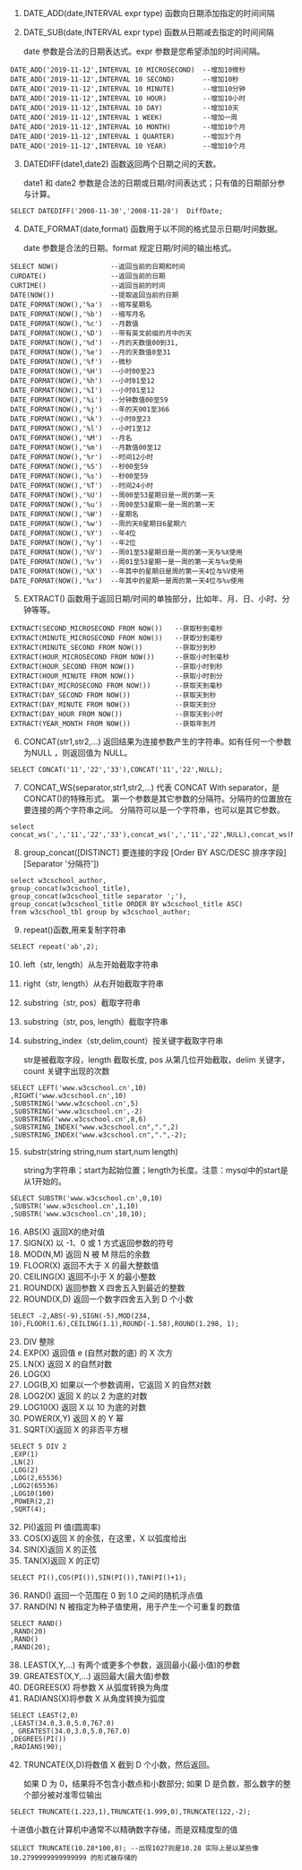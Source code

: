 1. DATE_ADD(date,INTERVAL expr type) 函数向日期添加指定的时间间隔

2. DATE_SUB(date,INTERVAL expr type) 函数从日期减去指定的时间间隔

   date 参数是合法的日期表达式。expr 参数是您希望添加的时间间隔。

```mysql
DATE_ADD('2019-11-12',INTERVAL 10 MICROSECOND)  --增加10微秒
DATE_ADD('2019-11-12',INTERVAL 10 SECOND)       --增加10秒
DATE_ADD('2019-11-12',INTERVAL 10 MINUTE)       --增加10分钟
DATE_ADD('2019-11-12',INTERVAL 10 HOUR)         --增加10小时
DATE_ADD('2019-11-12',INTERVAL 10 DAY)          --增加10天
DATE_ADD('2019-11-12',INTERVAL 1 WEEK)          --增加一周
DATE_ADD('2019-11-12',INTERVAL 10 MONTH)        --增加10个月
DATE_ADD('2019-11-12',INTERVAL 1 QUARTER)       --增加3个月
DATE_ADD('2019-11-12',INTERVAL 10 YEAR)         --增加10个月
```

3. DATEDIFF(date1,date2) 函数返回两个日期之间的天数。

   date1 和 date2 参数是合法的日期或日期/时间表达式；只有值的日期部分参与计算。

```mysql
SELECT DATEDIFF('2008-11-30','2008-11-28')  DiffDate;
```

4. DATE_FORMAT(date,format) 函数用于以不同的格式显示日期/时间数据。

   date 参数是合法的日期。format 规定日期/时间的输出格式。

```mysql
SELECT NOW()             --返回当前的日期和时间
CURDATE()                --返回当前的日期
CURTIME()                --返回当前的时间
DATE(NOW())              --提取返回当前的日期
DATE_FORMAT(NOW(),'%a')  --缩写星期名
DATE_FORMAT(NOW(),'%b')  --缩写月名
DATE_FORMAT(NOW(),'%c')  --月数值
DATE_FORMAT(NOW(),'%D')  --带有英文前缀的月中的天
DATE_FORMAT(NOW(),'%d')  --月的天数值00到31,
DATE_FORMAT(NOW(),'%e')  --月的天数值0至31
DATE_FORMAT(NOW(),'%f')  --微秒
DATE_FORMAT(NOW(),'%H')  --小时00至23
DATE_FORMAT(NOW(),'%h')  --小时01至12
DATE_FORMAT(NOW(),'%I')  --小时01至12
DATE_FORMAT(NOW(),'%i')  --分钟数值00至59
DATE_FORMAT(NOW(),'%j')  --年的天001至366
DATE_FORMAT(NOW(),'%k')  --小时0至23
DATE_FORMAT(NOW(),'%l')  --小时1至12
DATE_FORMAT(NOW(),'%M')  --月名
DATE_FORMAT(NOW(),'%m')  --月数值00至12
DATE_FORMAT(NOW(),'%r')  --时间12小时
DATE_FORMAT(NOW(),'%S')  --秒00至59
DATE_FORMAT(NOW(),'%s')  --秒00至59
DATE_FORMAT(NOW(),'%T')  --时间24小时
DATE_FORMAT(NOW(),'%U')  --周00至53星期日是一周的第一天
DATE_FORMAT(NOW(),'%u')  --周00至53星期一是一周的第一天
DATE_FORMAT(NOW(),'%W')  --星期名
DATE_FORMAT(NOW(),'%w')  --周的天0星期日6星期六
DATE_FORMAT(NOW(),'%Y')  --年4位
DATE_FORMAT(NOW(),'%y')  --年2位
DATE_FORMAT(NOW(),'%V')  --周01至53星期日是一周的第一天与%X使用
DATE_FORMAT(NOW(),'%v')  --周01至53星期一是一周的第一天与%x使用
DATE_FORMAT(NOW(),'%X')  --年其中的星期日是周的第一天4位与%V使用
DATE_FORMAT(NOW(),'%x')  --年其中的星期一是周的第一天4位与%v使用
```

5. EXTRACT() 函数用于返回日期/时间的单独部分，比如年、月、日、小时、分钟等等。

```mysql
EXTRACT(SECOND_MICROSECOND FROM NOW())   --获取秒到毫秒
EXTRACT(MINUTE_MICROSECOND FROM NOW())   --获取分到毫秒
EXTRACT(MINUTE_SECOND FROM NOW())        --获取分到秒
EXTRACT(HOUR_MICROSECOND FROM NOW())     --获取小时到毫秒
EXTRACT(HOUR_SECOND FROM NOW())          --获取小时到秒
EXTRACT(HOUR_MINUTE FROM NOW())          --获取小时到分
EXTRACT(DAY_MICROSECOND FROM NOW())      --获取天到毫秒
EXTRACT(DAY_SECOND FROM NOW())           --获取天到秒
EXTRACT(DAY_MINUTE FROM NOW())           --获取天到分
EXTRACT(DAY_HOUR FROM NOW())             --获取天到小时
EXTRACT(YEAR_MONTH FROM NOW())           --获取年到月
```

6. CONCAT(str1,str2,…)  返回结果为连接参数产生的字符串。如有任何一个参数为NULL ，则返回值为 NULL。

```mysql
SELECT CONCAT('11','22','33'),CONCAT('11','22',NULL);
```

7. CONCAT_WS(separator,str1,str2,...) 代表 CONCAT With separator，是CONCAT()的特殊形式。
   第一个参数是其它参数的分隔符。分隔符的位置放在要连接的两个字符串之间。
   分隔符可以是一个字符串，也可以是其它参数。

```mysql
select concat_ws(',','11','22','33'),concat_ws(',','11','22',NULL),concat_ws(NULL,'11','22','33');
```

8. group_concat([DISTINCT] 要连接的字段 [Order BY ASC/DESC 排序字段] [Separator '分隔符'])

```mysql
select w3cschool_author,
group_concat(w3cschool_title),
group_concat(w3cschool_title separator ';'),
group_concat(w3cschool_title ORDER BY w3cschool_title ASC)
from w3cschool_tbl group by w3cschool_author;
```

9. repeat()函数,用来复制字符串

```mysql
SELECT repeat('ab',2);
```

10. left（str, length）从左开始截取字符串

11. right（str, length）从右开始截取字符串

12. substring（str, pos）截取字符串

13. substring（str, pos, length）截取字符串

14. substring_index（str,delim,count）按关键字截取字符串 

    str是被截取字段，length 截取长度, pos 从第几位开始截取，delim 关键字，count 关键字出现的次数

```mysql
SELECT LEFT('www.w3cschool.cn',10)
,RIGHT('www.w3cschool.cn',10)
,SUBSTRING('www.w3cschool.cn',5)
,SUBSTRING('www.w3cschool.cn',-2)
,SUBSTRING('www.w3cschool.cn',8,6)
,SUBSTRING_INDEX("www.w3cschool.cn",".",2)
,SUBSTRING_INDEX("www.w3cschool.cn",".",-2); 
```

15. substr(string string,num start,num length)

    string为字符串；start为起始位置；length为长度。注意：mysql中的start是从1开始的。 

```mysql
SELECT SUBSTR('www.w3cschool.cn',0,10)
,SUBSTR('www.w3cschool.cn',1,10)
,SUBSTR('www.w3cschool.cn',10,10);
```

16. ABS(X) 返回X的绝对值
17. SIGN(X) 以 -1、0 或 1 方式返回参数的符号
18. MOD(N,M) 返回 N 被 M 除后的余数
19. FLOOR(X) 返回不大于 X 的最大整数值
20.  CEILING(X) 返回不小于 X 的最小整数
21.  ROUND(X) 返回参数 X 四舍五入到最近的整数
22.  ROUND(X,D) 返回一个数字四舍五入到 D 个小数

```mysql
SELECT -2,ABS(-9),SIGN(-5),MOD(234, 10),FLOOR(1.6),CEILING(1.1),ROUND(-1.58),ROUND(1.298, 1);
```

23. DIV 整除
24.  EXP(X) 返回值 e (自然对数的底) 的 X 次方
25.  LN(X) 返回 X 的自然对数
26.  LOG(X)
27.  LOG(B,X) 如果以一个参数调用，它返回 X 的自然对数
28.  LOG2(X) 返回 X 的以 2 为底的对数
29.  LOG10(X) 返回 X 以 10 为底的对数
30.  POWER(X,Y) 返回 X 的 Y 幂
31.  SQRT(X)返回 X 的非否平方根

```mysql
SELECT 5 DIV 2
,EXP(1)
,LN(2)
,LOG(2)
,LOG(2,65536)
,LOG2(65536)
,LOG10(100)
,POWER(2,2)
,SQRT(4);
```

32. PI()返回 PI 值(圆周率)
33.  COS(X)返回 X 的余弦，在这里，X 以弧度给出
34.  SIN(X)返回 X 的正弦
35.  TAN(X)返回 X 的正切

```mysql
SELECT PI(),COS(PI()),SIN(PI()),TAN(PI()+1);
```

36. RAND() 返回一个范围在 0 到 1.0 之间的随机浮点值
37.  RAND(N) N 被指定为种子值使用，用于产生一个可重复的数值

```mysql
SELECT RAND()
,RAND(20)
,RAND()
,RAND(20);
```

38. LEAST(X,Y,...) 有两个或更多个参数，返回最小(最小值)的参数
39.  GREATEST(X,Y,...) 返回最大(最大值)参数
40.  DEGREES(X) 将参数 X 从弧度转换为角度
41.  RADIANS(X)将参数 X 从角度转换为弧度

```mysql
SELECT LEAST(2,0)
,LEAST(34.0,3.0,5.0,767.0)
, GREATEST(34.0,3.0,5.0,767.0)
,DEGREES(PI())
,RADIANS(90);
```

42. TRUNCATE(X,D)将数值 X 截到 D 个小数，然后返回。

     如果 D 为 0，结果将不包含小数点和小数部分; 如果 D 是负数，那么数字的整个部分被对准零位输出

```mysql
SELECT TRUNCATE(1.223,1),TRUNCATE(1.999,0),TRUNCATE(122,-2);
```

十进值小数在计算机中通常不以精确数字存储，而是双精度型的值

```mysql
SELECT TRUNCATE(10.28*100,0); --出现1027则是10.28 实际上是以某些像 10.2799999999999999 的形式被存储的
```

